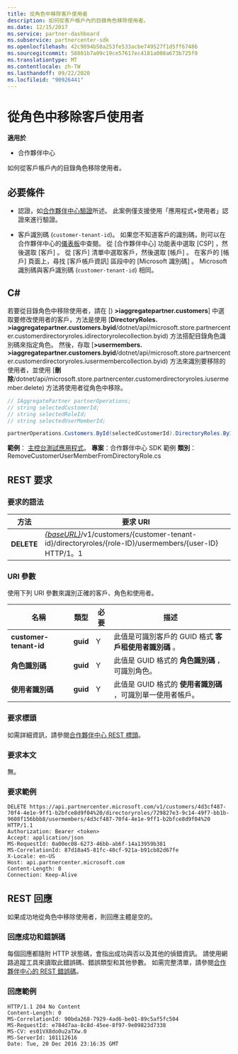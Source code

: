 ```yaml
---
title: 從角色中移除客戶使用者
description: 如何從客戶帳戶內的目錄角色移除使用者。
ms.date: 12/15/2017
ms.service: partner-dashboard
ms.subservice: partnercenter-sdk
ms.openlocfilehash: 42c9894b50a253fe533acbe749527f1d5ff67486
ms.sourcegitcommit: 58801b7a09c19ce57617ec4181a008a673b725f0
ms.translationtype: MT
ms.contentlocale: zh-TW
ms.lasthandoff: 09/22/2020
ms.locfileid: "90926441"
---
```

# <a name="remove-a-customer-user-from-a-role"></a>從角色中移除客戶使用者

**適用於**

- 合作夥伴中心

如何從客戶帳戶內的目錄角色移除使用者。

## <a name="prerequisites"></a>必要條件

- 認證，如[合作夥伴中心驗證](partner-center-authentication.md)所述。 此案例僅支援使用「應用程式+使用者」認證來進行驗證。

- 客戶識別碼 (`customer-tenant-id`)。 如果您不知道客戶的識別碼，則可以在合作夥伴中心的[儀表板](https://partner.microsoft.com/dashboard)中查閱。 從 [合作夥伴中心] 功能表中選取 [CSP]  ，然後選取 [客戶]  。 從 [客戶] 清單中選取客戶，然後選取 [帳戶]  。 在客戶的 [帳戶] 頁面上，尋找 [客戶帳戶資訊]  區段中的 [Microsoft 識別碼]  。 Microsoft 識別碼與客戶識別碼 (`customer-tenant-id`) 相同。

## <a name="c"></a>C\#

若要從目錄角色中移除使用者，請在 [) **>iaggregatepartner.customers**] 中選取要修改使用者的客戶，方法是使用 [**DirectoryRoles. >iaggregatepartner.customers.byid**/dotnet/api/microsoft.store.partnercenter.customerdirectoryroles.idirectoryrolecollection.byid) 方法搭配目錄角色識別碼來指定角色。 然後，存取 [**>usermembers. >iaggregatepartner.customers.byid**/dotnet/api/microsoft.store.partnercenter.customerdirectoryroles.iusermembercollection.byid) 方法來識別要移除的使用者，並使用 [**刪除**/dotnet/api/microsoft.store.partnercenter.customerdirectoryroles.iusermember.delete) 方法將使用者從角色中移除。

``` csharp
// IAggregatePartner partnerOperations;
// string selectedCustomerId;
// string selectedRoleId;
// string selectedUserMemberId;

partnerOperations.Customers.ById(selectedCustomerId).DirectoryRoles.ById(selectedRoleId).UserMembers.ById(selectedUserMemberId).Delete();
```

**範例**： [主控台測試應用程式](console-test-app.md)。 **專案**：合作夥伴中心 SDK 範例 **類別**： RemoveCustomerUserMemberFromDirectoryRole.cs

## <a name="rest-request"></a>REST 要求

### <a name="request-syntax"></a>要求的語法

| 方法     | 要求 URI                                                                                                                           |
|------------|---------------------------------------------------------------------------------------------------------------------------------------|
| **DELETE** | [*{baseURL}*](partner-center-rest-urls.md)/v1/customers/{customer-tenant-id}/directoryroles/{role-ID}/usermembers/{user-ID} HTTP/1。1 |

### <a name="uri-parameter"></a>URI 參數

使用下列 URI 參數來識別正確的客戶、角色和使用者。

| 名稱                   | 類型     | 必要 | 描述                                                                        |
|------------------------|----------|----------|------------------------------------------------------------------------------------|
| **customer-tenant-id** | **guid** | Y        | 此值是可識別客戶的 GUID 格式 **客戶租使用者識別碼** 。 |
| **角色識別碼**            | **guid** | Y        | 此值是 GUID 格式的 **角色識別碼** ，可識別角色。                |
| **使用者識別碼**            | **guid** | Y        | 此值是 GUID 格式的 **使用者識別碼** ，可識別單一使用者帳戶。   |

### <a name="request-headers"></a>要求標頭

如需詳細資訊，請參閱[合作夥伴中心 REST 標頭](headers.md)。

### <a name="request-body"></a>要求本文

無。

### <a name="request-example"></a>要求範例

```http
DELETE https://api.partnercenter.microsoft.com/v1/customers/4d3cf487-70f4-4e1e-9ff1-b2bfce8d9f04%20/directoryroles/729827e3-9c14-49f7-bb1b-9608f156bbb8/usermembers/4d3cf487-70f4-4e1e-9ff1-b2bfce8d9f04%20 HTTP/1.1
Authorization: Bearer <token>
Accept: application/json
MS-RequestId: 0a00ec08-6273-46bb-ab6f-14a13959b381
MS-CorrelationId: 87d18a45-81fc-40cf-921a-b91cb82d67fe
X-Locale: en-US
Host: api.partnercenter.microsoft.com
Content-Length: 0
Connection: Keep-Alive
```

## <a name="rest-response"></a>REST 回應

如果成功地從角色中移除使用者，則回應主體是空的。

### <a name="response-success-and-error-codes"></a>回應成功和錯誤碼

每個回應都隨附 HTTP 狀態碼，會指出成功與否以及其他的偵錯資訊。 請使用網路追蹤工具來讀取此錯誤碼、錯誤類型和其他參數。 如需完整清單，請參閱[合作夥伴中心的 REST 錯誤碼](error-codes.md)。

### <a name="response-example"></a>回應範例

```http
HTTP/1.1 204 No Content
Content-Length: 0
MS-CorrelationId: 90bda268-7929-4ad6-be01-89c5af5fc504
MS-RequestId: e784d7aa-8c8d-45ee-8f97-9e09823d7338
MS-CV: es01VX8do0u2aTXw.0
MS-ServerId: 101112616
Date: Tue, 20 Dec 2016 23:16:35 GMT
```

